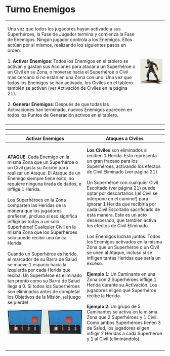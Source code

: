 # Turno Enemigos



|                                                                                                                                                                                                                                                                                                                                                                                                                                                                                                                                                                                                                                                                                                                                                                                                                                      |                                                                          |
| ------------------------------------------------------------------------------------------------------------------------------------------------------------------------------------------------------------------------------------------------------------------------------------------------------------------------------------------------------------------------------------------------------------------------------------------------------------------------------------------------------------------------------------------------------------------------------------------------------------------------------------------------------------------------------------------------------------------------------------------------------------------------------------------------------------------------------------ | ------------------------------------------------------------------------ |
| <p>Una vez que todos los jugadores hayan activado a sus Superhéroes, la Fase de Jugador termina y comienza la Fase de Enemigos. Ningún jugador controla a los Enemigos. Ellos actúan por sí mismos, realizando los siguientes pasos en orden:<br><br>1. <strong>Activar Enemigos</strong>: Todos los Enemigos en el tablero se activan y gastan sus Acciones para atacar a un Superhéroe o un Civil en su Zona, o moverse hacia el Superhéroe o Civil más cercano si no están en una Zona con uno. Una vez que todos los Enemigos se han activado, los Civiles en el tablero también se activan (ver Activación de Civiles en la página 21).<br><br>2. <strong>Generar Enemigos</strong>: Después de que todas las Activaciones han terminado, nuevos Enemigos aparecen en todos los Puntos de Generación activos en el tablero.</p> | <img src="../.gitbook/assets/image (2).png" alt="" data-size="original"> |
|                                                                                                                                                                                                                                                                                                                                                                                                                                                                                                                                                                                                                                                                                                                                                                                                                                      |                                                                          |

***

| **Activar Enemigos**                                                                                                                                                                                                                                                                                                                                                                                                                                                                                                                                                                                                                                                                                                                                                                                                                                                                                                                                      | **Ataques a Civiles**                                                                                                                                                                                                                                                                                                                                                                                                                                                                                                                                                                                                                                                                                                                                                                                                                                                                                                                                                                                                                                                                                                                |
| --------------------------------------------------------------------------------------------------------------------------------------------------------------------------------------------------------------------------------------------------------------------------------------------------------------------------------------------------------------------------------------------------------------------------------------------------------------------------------------------------------------------------------------------------------------------------------------------------------------------------------------------------------------------------------------------------------------------------------------------------------------------------------------------------------------------------------------------------------------------------------------------------------------------------------------------------------- | ------------------------------------------------------------------------------------------------------------------------------------------------------------------------------------------------------------------------------------------------------------------------------------------------------------------------------------------------------------------------------------------------------------------------------------------------------------------------------------------------------------------------------------------------------------------------------------------------------------------------------------------------------------------------------------------------------------------------------------------------------------------------------------------------------------------------------------------------------------------------------------------------------------------------------------------------------------------------------------------------------------------------------------------------------------------------------------------------------------------------------------ |
| <p><strong>ATAQUE</strong>: Cada Enemigo en la misma Zona que un Superhéroe o un Civil gasta su Acción para realizar un Ataque. El Ataque de un Enemigo siempre tiene éxito, no requiere ninguna tirada de dados, e inflige 1 Herida.<br><br>Los Superhéroes en la Zona comparten las Heridas de la manera que los jugadores prefieran, ¡incluso si eso significa infligirlas todas a un solo Superhéroe! Cualquier Civil en la misma Zona que los Superhéroes solo puede recibir una única Herida.<br><br>Cuando un Superhéroe es herido, el marcador de su Barra de Salud se mueve 1 espacio hacia la izquierda por cada Herida que reciba. Un Superhéroe es eliminado tan pronto como su Barra de Salud llega a 0. Si todos los Superhéroes son eliminados antes de completar los Objetivos de la Misión, ¡el juego se pierde!   </p><p>                                                       <img src="../.gitbook/assets/image (5).png" alt=""></p> | <p><strong>Los Civiles</strong> son eliminados si reciben 1 Herida. Esto representa un gran fracaso para los Superhéroes, activando los efectos de Civil Eliminado (ver página 21).<br><br>Un Superhéroe con cualquier Civil Escoltado (ver página 21) puede optar por descartarlos (¡el Civil se interpone en el camino!) para ignorar 1 Herida que recibiría por cada Civil Escoltado sacrificado de esta manera. Este es un acto desesperado, que también activa los efectos de Civil Eliminado.<br><br>Los Enemigos luchan juntos. Todos los Enemigos activados en la misma Zona que un Superhéroe o un Civil se unen al Ataque, incluso si se infligen tantas Heridas que sería un exceso.<br><br><strong>Ejemplo 1</strong>: Un Caminante en una Zona con 2 Superhéroes inflige 1 Herida durante su Activación. Los jugadores eligen qué Superhéroe recibe la Herida.<br><br><strong>Ejemplo 2</strong>: Un grupo de 5 Caminantes se activa en la misma Zona que 2 Superhéroes y 1 Civil. Como ambos Superhéroes tienen 3 de Salud, los jugadores eligen infligir 2 Heridas a cada Superhéroe y 1 al Civil (eliminándolo).</p> |
|                                                                                                                                                                                                                                                                                                                                                                                                                                                                                                                                                                                                                                                                                                                                                                                                                                                                                                                                                           |                                                                                                                                                                                                                                                                                                                                                                                                                                                                                                                                                                                                                                                                                                                                                                                                                                                                                                                                                                                                                                                                                                                                      |
|                                                                                                                                                                                                                                                                                                                                                                                                                                                                                                                                                                                                                                                                                                                                                                                                                                                                                                                                                           |                                                                                                                                                                                                                                                                                                                                                                                                                                                                                                                                                                                                                                                                                                                                                                                                                                                                                                                                                                                                                                                                                                                                      |
